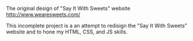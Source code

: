 The original design of "Say It With Sweets" website
http://www.wearesweets.com/

This incomplete project is a an attempt to redisign the "Say It With Sweets" website and to hone my HTML, CSS, and JS skills. 
